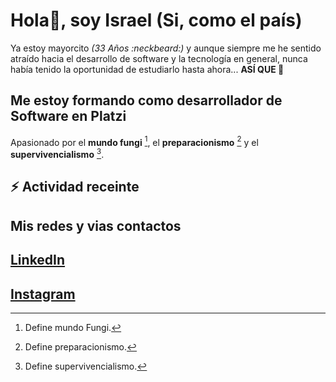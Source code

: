 # Hola👋, soy Israel (Si, como el país)

Ya estoy mayorcito _(33 Años :neckbeard:)_ y aunque siempre me he sentido atraído hacia el desarrollo de software y la tecnología en general, nunca había tenido la oportunidad de estudiarlo hasta ahora... **ASÍ QUE :metal:**

## Me estoy formando como desarrollador de Software en Platzi

Apasionado por el **mundo fungi** [^1], el **preparacionismo** [^2] y el **supervivencialismo** [^3].

## :zap: Actividad receinte
<!-- START_SECTION: activity -->
<!-- END_SECTION: activity -->

## Mis redes y vias contactos

## [LinkedIn](https://www.linkedin.com/in/israelmedive/)
## [Instagram](https://www.instagram.com/isrameve_/)

[^1]: Define mundo Fungi.
[^2]: Define preparacionismo.
[^3]: Define supervivencialismo.
